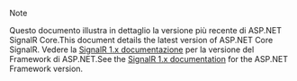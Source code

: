 > [!NOTE]
> <span data-ttu-id="49870-101">Questo documento illustra in dettaglio la versione più recente di ASP.NET SignalR Core.</span><span class="sxs-lookup"><span data-stu-id="49870-101">This document details the latest version of ASP.NET Core SignalR.</span></span> <span data-ttu-id="49870-102">Vedere la [SignalR 1.x documentazione](/aspnet/signalr/) per la versione del Framework di ASP.NET.</span><span class="sxs-lookup"><span data-stu-id="49870-102">See the [SignalR 1.x documentation](/aspnet/signalr/) for the ASP.NET Framework version.</span></span>
